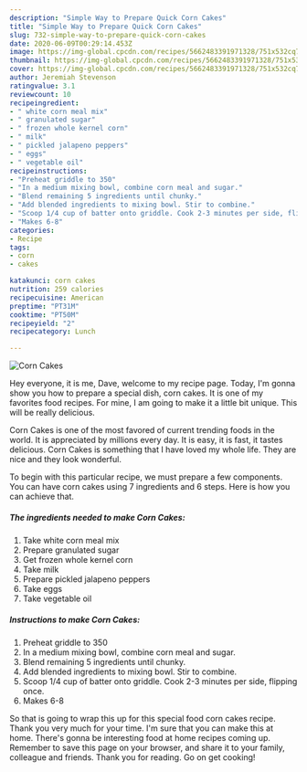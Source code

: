 ```yaml
---
description: "Simple Way to Prepare Quick Corn Cakes"
title: "Simple Way to Prepare Quick Corn Cakes"
slug: 732-simple-way-to-prepare-quick-corn-cakes
date: 2020-06-09T00:29:14.453Z
image: https://img-global.cpcdn.com/recipes/5662483391971328/751x532cq70/corn-cakes-recipe-main-photo.jpg
thumbnail: https://img-global.cpcdn.com/recipes/5662483391971328/751x532cq70/corn-cakes-recipe-main-photo.jpg
cover: https://img-global.cpcdn.com/recipes/5662483391971328/751x532cq70/corn-cakes-recipe-main-photo.jpg
author: Jeremiah Stevenson
ratingvalue: 3.1
reviewcount: 10
recipeingredient:
- " white corn meal mix"
- " granulated sugar"
- " frozen whole kernel corn"
- " milk"
- " pickled jalapeno peppers"
- " eggs"
- " vegetable oil"
recipeinstructions:
- "Preheat griddle to 350"
- "In a medium mixing bowl, combine corn meal and sugar."
- "Blend remaining 5 ingredients until chunky."
- "Add blended ingredients to mixing bowl. Stir to combine."
- "Scoop 1/4 cup of batter onto griddle. Cook 2-3 minutes per side, flipping once."
- "Makes 6-8"
categories:
- Recipe
tags:
- corn
- cakes

katakunci: corn cakes 
nutrition: 259 calories
recipecuisine: American
preptime: "PT31M"
cooktime: "PT50M"
recipeyield: "2"
recipecategory: Lunch

---
```



![Corn Cakes](https://img-global.cpcdn.com/recipes/5662483391971328/751x532cq70/corn-cakes-recipe-main-photo.jpg)

Hey everyone, it is me, Dave, welcome to my recipe page. Today, I'm gonna show you how to prepare a special dish, corn cakes. It is one of my favorites food recipes. For mine, I am going to make it a little bit unique. This will be really delicious.



Corn Cakes is one of the most favored of current trending foods in the world. It is appreciated by millions every day. It is easy, it is fast, it tastes delicious. Corn Cakes is something that I have loved my whole life. They are nice and they look wonderful.


To begin with this particular recipe, we must prepare a few components. You can have corn cakes using 7 ingredients and 6 steps. Here is how you can achieve that.

<!--inarticleads1-->

##### The ingredients needed to make Corn Cakes:

1. Take  white corn meal mix
1. Prepare  granulated sugar
1. Get  frozen whole kernel corn
1. Take  milk
1. Prepare  pickled jalapeno peppers
1. Take  eggs
1. Take  vegetable oil




<!--inarticleads2-->

##### Instructions to make Corn Cakes:

1. Preheat griddle to 350
1. In a medium mixing bowl, combine corn meal and sugar.
1. Blend remaining 5 ingredients until chunky.
1. Add blended ingredients to mixing bowl. Stir to combine.
1. Scoop 1/4 cup of batter onto griddle. Cook 2-3 minutes per side, flipping once.
1. Makes 6-8




So that is going to wrap this up for this special food corn cakes recipe. Thank you very much for your time. I'm sure that you can make this at home. There's gonna be interesting food at home recipes coming up. Remember to save this page on your browser, and share it to your family, colleague and friends. Thank you for reading. Go on get cooking!
